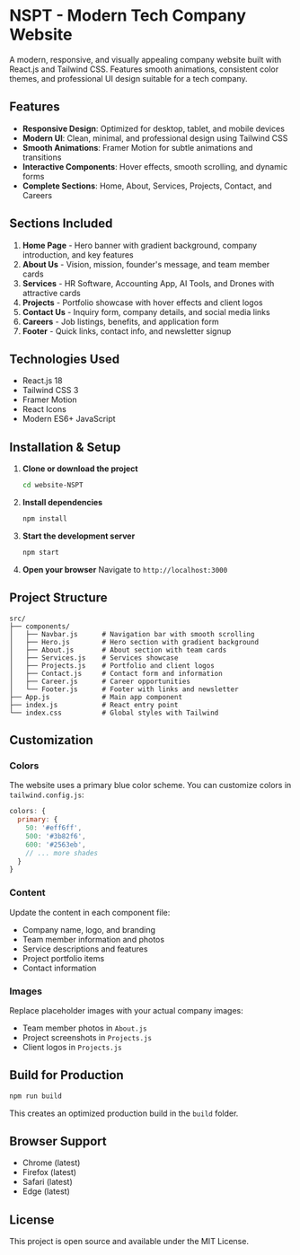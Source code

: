 # NSPT - Modern Tech Company Website

A modern, responsive, and visually appealing company website built with React.js and Tailwind CSS. Features smooth animations, consistent color themes, and professional UI design suitable for a tech company.

## Features

- **Responsive Design**: Optimized for desktop, tablet, and mobile devices
- **Modern UI**: Clean, minimal, and professional design using Tailwind CSS
- **Smooth Animations**: Framer Motion for subtle animations and transitions
- **Interactive Components**: Hover effects, smooth scrolling, and dynamic forms
- **Complete Sections**: Home, About, Services, Projects, Contact, and Careers

## Sections Included

1. **Home Page** - Hero banner with gradient background, company introduction, and key features
2. **About Us** - Vision, mission, founder's message, and team member cards
3. **Services** - HR Software, Accounting App, AI Tools, and Drones with attractive cards
4. **Projects** - Portfolio showcase with hover effects and client logos
5. **Contact Us** - Inquiry form, company details, and social media links
6. **Careers** - Job listings, benefits, and application form
7. **Footer** - Quick links, contact info, and newsletter signup

## Technologies Used

- React.js 18
- Tailwind CSS 3
- Framer Motion
- React Icons
- Modern ES6+ JavaScript

## Installation & Setup

1. **Clone or download the project**
   ```bash
   cd website-NSPT
   ```

2. **Install dependencies**
   ```bash
   npm install
   ```

3. **Start the development server**
   ```bash
   npm start
   ```

4. **Open your browser**
   Navigate to `http://localhost:3000`

## Project Structure

```
src/
├── components/
│   ├── Navbar.js      # Navigation bar with smooth scrolling
│   ├── Hero.js        # Hero section with gradient background
│   ├── About.js       # About section with team cards
│   ├── Services.js    # Services showcase
│   ├── Projects.js    # Portfolio and client logos
│   ├── Contact.js     # Contact form and information
│   ├── Career.js      # Career opportunities
│   └── Footer.js      # Footer with links and newsletter
├── App.js             # Main app component
├── index.js           # React entry point
└── index.css          # Global styles with Tailwind
```

## Customization

### Colors
The website uses a primary blue color scheme. You can customize colors in `tailwind.config.js`:

```javascript
colors: {
  primary: {
    50: '#eff6ff',
    500: '#3b82f6',
    600: '#2563eb',
    // ... more shades
  }
}
```

### Content
Update the content in each component file:
- Company name, logo, and branding
- Team member information and photos
- Service descriptions and features
- Project portfolio items
- Contact information

### Images
Replace placeholder images with your actual company images:
- Team member photos in `About.js`
- Project screenshots in `Projects.js`
- Client logos in `Projects.js`

## Build for Production

```bash
npm run build
```

This creates an optimized production build in the `build` folder.

## Browser Support

- Chrome (latest)
- Firefox (latest)
- Safari (latest)
- Edge (latest)

## License

This project is open source and available under the MIT License.